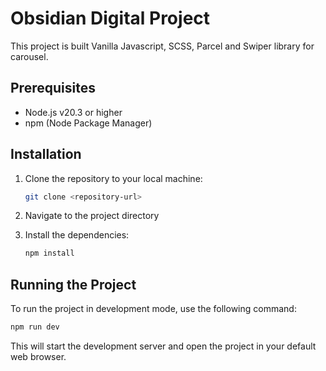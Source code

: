 # Obsidian Digital Project

This project is built Vanilla Javascript, SCSS, Parcel and Swiper library for carousel.

## Prerequisites

-   Node.js v20.3 or higher
-   npm (Node Package Manager)

## Installation

1. Clone the repository to your local machine:

    ```sh
    git clone <repository-url>
    ```

2. Navigate to the project directory

3. Install the dependencies:
    ```sh
    npm install
    ```

## Running the Project

To run the project in development mode, use the following command:

```sh
npm run dev
```

This will start the development server and open the project in your default web browser.
